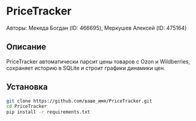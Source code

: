 # PriceTracker

Авторы: Мекеда Богдан (ID: 466695), Меркушев Алексей (ID: 475164)

## Описание
PriceTracker автоматически парсит цены товаров с Ozon и Wildberries, сохраняет историю в SQLite и строит графики динамики цен.

## Установка
```bash
git clone https://github.com/ваше_имя/PriceTracker.git
cd PriceTracker
pip install -r requirements.txt

